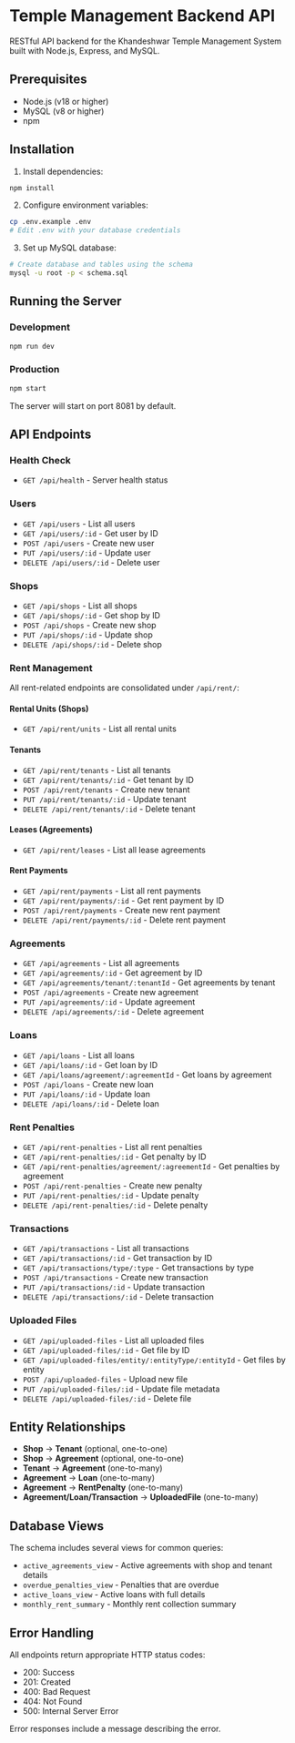 # Temple Management Backend API

RESTful API backend for the Khandeshwar Temple Management System built with Node.js, Express, and MySQL.

## Prerequisites

- Node.js (v18 or higher)
- MySQL (v8 or higher)
- npm

## Installation

1. Install dependencies:
```bash
npm install
```

2. Configure environment variables:
```bash
cp .env.example .env
# Edit .env with your database credentials
```

3. Set up MySQL database:
```bash
# Create database and tables using the schema
mysql -u root -p < schema.sql
```

## Running the Server

### Development
```bash
npm run dev
```

### Production
```bash
npm start
```

The server will start on port 8081 by default.

## API Endpoints

### Health Check
- `GET /api/health` - Server health status

### Users
- `GET /api/users` - List all users
- `GET /api/users/:id` - Get user by ID
- `POST /api/users` - Create new user
- `PUT /api/users/:id` - Update user
- `DELETE /api/users/:id` - Delete user

### Shops
- `GET /api/shops` - List all shops
- `GET /api/shops/:id` - Get shop by ID
- `POST /api/shops` - Create new shop
- `PUT /api/shops/:id` - Update shop
- `DELETE /api/shops/:id` - Delete shop

### Rent Management
All rent-related endpoints are consolidated under `/api/rent/`:

#### Rental Units (Shops)
- `GET /api/rent/units` - List all rental units

#### Tenants
- `GET /api/rent/tenants` - List all tenants  
- `GET /api/rent/tenants/:id` - Get tenant by ID
- `POST /api/rent/tenants` - Create new tenant
- `PUT /api/rent/tenants/:id` - Update tenant
- `DELETE /api/rent/tenants/:id` - Delete tenant

#### Leases (Agreements)  
- `GET /api/rent/leases` - List all lease agreements

#### Rent Payments
- `GET /api/rent/payments` - List all rent payments
- `GET /api/rent/payments/:id` - Get rent payment by ID  
- `POST /api/rent/payments` - Create new rent payment
- `DELETE /api/rent/payments/:id` - Delete rent payment

### Agreements
- `GET /api/agreements` - List all agreements
- `GET /api/agreements/:id` - Get agreement by ID
- `GET /api/agreements/tenant/:tenantId` - Get agreements by tenant
- `POST /api/agreements` - Create new agreement
- `PUT /api/agreements/:id` - Update agreement
- `DELETE /api/agreements/:id` - Delete agreement

### Loans
- `GET /api/loans` - List all loans
- `GET /api/loans/:id` - Get loan by ID
- `GET /api/loans/agreement/:agreementId` - Get loans by agreement
- `POST /api/loans` - Create new loan
- `PUT /api/loans/:id` - Update loan
- `DELETE /api/loans/:id` - Delete loan

### Rent Penalties
- `GET /api/rent-penalties` - List all rent penalties
- `GET /api/rent-penalties/:id` - Get penalty by ID
- `GET /api/rent-penalties/agreement/:agreementId` - Get penalties by agreement
- `POST /api/rent-penalties` - Create new penalty
- `PUT /api/rent-penalties/:id` - Update penalty
- `DELETE /api/rent-penalties/:id` - Delete penalty

### Transactions
- `GET /api/transactions` - List all transactions
- `GET /api/transactions/:id` - Get transaction by ID
- `GET /api/transactions/type/:type` - Get transactions by type
- `POST /api/transactions` - Create new transaction
- `PUT /api/transactions/:id` - Update transaction
- `DELETE /api/transactions/:id` - Delete transaction

### Uploaded Files
- `GET /api/uploaded-files` - List all uploaded files
- `GET /api/uploaded-files/:id` - Get file by ID
- `GET /api/uploaded-files/entity/:entityType/:entityId` - Get files by entity
- `POST /api/uploaded-files` - Upload new file
- `PUT /api/uploaded-files/:id` - Update file metadata
- `DELETE /api/uploaded-files/:id` - Delete file

## Entity Relationships

- **Shop** → **Tenant** (optional, one-to-one)
- **Shop** → **Agreement** (optional, one-to-one)
- **Tenant** → **Agreement** (one-to-many)
- **Agreement** → **Loan** (one-to-many)
- **Agreement** → **RentPenalty** (one-to-many)
- **Agreement/Loan/Transaction** → **UploadedFile** (one-to-many)

## Database Views

The schema includes several views for common queries:
- `active_agreements_view` - Active agreements with shop and tenant details
- `overdue_penalties_view` - Penalties that are overdue
- `active_loans_view` - Active loans with full details
- `monthly_rent_summary` - Monthly rent collection summary

## Error Handling

All endpoints return appropriate HTTP status codes:
- 200: Success
- 201: Created
- 400: Bad Request
- 404: Not Found
- 500: Internal Server Error

Error responses include a message describing the error.